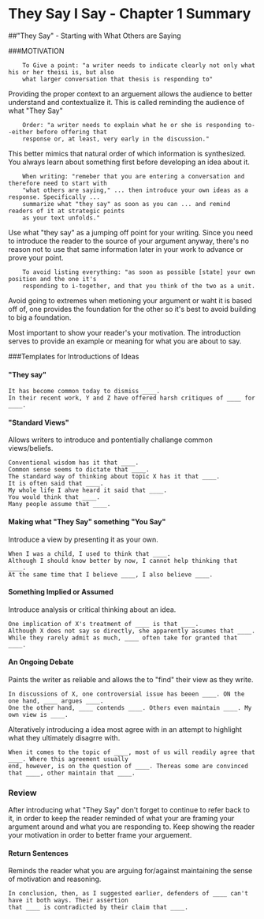 # They Say I Say - Chapter 1 Summary

##"They Say" - Starting with What Others are Saying

###MOTIVATION

        To Give a point: "a writer needs to indicate clearly not only what his or her theisi is, but also
        what larger conversation that thesis is responding to"
Providing the proper context to an arguement allows the audience to better understand and contextualize it.
This is called reminding the audience of what "They Say"

        Order: "a writer needs to explain what he or she is responding to--either before offering that 
        response or, at least, very early in the discussion."
This better mimics that natural order of which information is synthesized. You always learn about something first before developing an idea about it.

        When writing: "remeber that you are entering a conversation and therefore need to start with 
        "what others are saying," ... then introduce your own ideas as a response. Specifically ... 
        summarize what "they say" as soon as you can ... and remind readers of it at strategic points
        as your text unfolds."
Use what "they say" as a jumping off point for your writing. Since you need to introduce the reader to the source of your argument anyway, there's no reason not to use that same information later in your work to advance or prove your point.

        To avoid listing everything: "as soon as possible [state] your own position and the one it's
        responding to i-together, and that you think of the two as a unit.
Avoid going to extremes when metioning your argument or waht it is based off of, one provides the foundation for the other so it's best to avoid building to big a foundation. 

Most important to show your reader's your motivation. The introduction serves to provide an example or meaning for what you are about to say.

###Templates for Introductions of Ideas

#### "They say"
    It has become common today to dismiss ____.
    In their recent work, Y and Z have offered harsh critiques of ____ for ____.
#### "Standard Views"
Allows writers to introduce and pontentially challange common views/beliefs.

    Conventional wisdom has it that ____.
    Common sense seems to dictate that ____.
    The standard way of thinking about topic X has it that ____.
    It is often said that ____.
    My whole life I ahve heard it said that ____.
    You would think that ____.
    Many people assume that ____.
#### Making what "They Say" something "You Say"
Introduce a view by presenting it as your own.

    When I was a child, I used to think that ____.
    Although I should know better by now, I cannot help thinking that ____.
    At the same time that I believe ____, I also believe ____.
#### Something Implied or Assumed
Introduce analysis or critical thinking about an idea.

    One implication of X's treatment of ____ is that ____.
    Although X does not say so directly, she apparently assumes that ____.
    While they rarely admit as much, ____ often take for granted that ____.
#### An Ongoing Debate
Paints the writer as reliable and allows the to "find" their view as they write.

    In discussions of X, one controversial issue has beeen ____. ON the one hand, ____ argues ____. 
    One the other hand, ____ contends ____. Others even maintain ____. My own view is ____.
Alteratively introducing a idea most agree with in an attempt to highlight what they ultimately disagrre with.

    When it comes to the topic of ____, most of us will readily agree that ____. Where this agreement usually
    end, however, is on the question of ____. Thereas some are convinced that ____, other maintain that ____.

### Review
After introducing what "They Say" don't forget to continue to refer back to it, in order to keep the reader reminded of what your are framing your argument around and what you are responding to.
Keep showing the reader your motivation in order to better frame your arguement.
#### Return Sentences
Reminds the reader what you are arguing for/against maintaining the sense of motivation and reasoning.

    In conclusion, then, as I suggested earlier, defenders of ____ can't have it both ways. Their assertion 
    that ____ is contradicted by their claim that ____.

